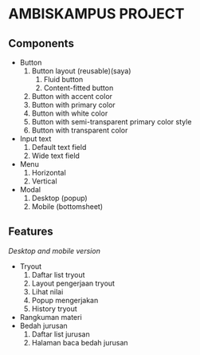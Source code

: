 # AMBISKAMPUS PROJECT

## Components
<ul>
  <li>Button
  <ol>
    <li>Button layout (reusable)(saya)
      <ol>
        <li>Fluid button</li>
        <li>Content-fitted button</li>
      </ol>
    </li>
    <li>Button with accent color</li>
    <li>Button with primary color</li>
    <li>Button with white color</li>
    <li>Button with semi-transparent primary color style</li>
    <li>Button with transparent color</li>
    </ol>
  </li>
  <li>Input text
    <ol>
      <li>Default text field</li>
      <li>Wide text field</li>
    </ol>
  </li>
  <li>Menu
    <ol>
      <li>Horizontal</li>
      <li>Vertical</li>
    </ol>
  </li>
  <li>Modal
    <ol>
      <li>Desktop (popup)</li>
      <li>Mobile (bottomsheet)</li>
    </ol>
  </li>
</ul>

## Features
<i>Desktop and mobile version</i>
<ul>
  <li>Tryout
    <ol>
      <li>Daftar list tryout</li>
      <li>Layout pengerjaan tryout</li>
      <li>Lihat nilai</li>
      <li>Popup mengerjakan</li>
      <li>History tryout</li>
    </ol>
  </li>
  <li>Rangkuman materi</li>
  <li>Bedah jurusan
    <ol>
      <li>Daftar list jurusan</li>
      <li>Halaman baca bedah jurusan</li>
    </ol>
  </li>
</ul>
